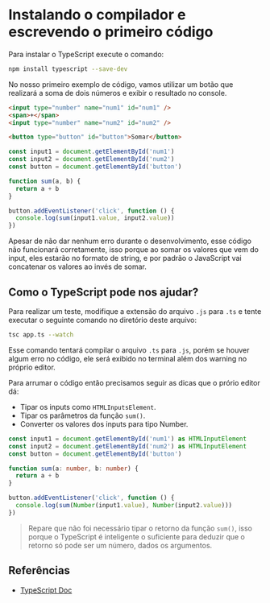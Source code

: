 # Instalando o compilador e escrevendo o primeiro código

Para instalar o TypeScript execute o comando:

```bash
npm install typescript --save-dev
```

No nosso primeiro exemplo de código, vamos utilizar um botão que realizará a soma de dois números e exibir o resultado no console.

```html
<input type="number" name="num1" id="num1" />
<span>+</span>
<input type="number" name="num2" id="num2" />

<button type="button" id="button">Somar</button>
```

```js
const input1 = document.getElementById('num1')
const input2 = document.getElementById('num2')
const button = document.getElementById('button')

function sum(a, b) {
  return a + b
}

button.addEventListener('click', function () {
  console.log(sum(input1.value, input2.value))
})
```

Apesar de não dar nenhum erro durante o desenvolvimento, esse código não funcionará corretamente, isso porque ao somar os valores que vem do input, eles estarão no formato de string, e por padrão o JavaScript vai concatenar os valores ao invés de somar.

## Como o TypeScript pode nos ajudar?

Para realizar um teste, modifique a extensão do arquivo `.js` para `.ts` e tente executar o seguinte comando no diretório deste arquivo:

```bash
tsc app.ts --watch
```

Esse comando tentará compilar o arquivo `.ts` para `.js`, porém se houver algum erro no código, ele será exibido no terminal além dos warning no próprio editor.

Para arrumar o código então precisamos seguir as dicas que o prório editor dá:

- Tipar os inputs como `HTMLInputsElement`.
- Tipar os parâmetros da função `sum()`.
- Converter os valores dos inputs para tipo Number.

```ts
const input1 = document.getElementById('num1') as HTMLInputElement
const input2 = document.getElementById('num2') as HTMLInputElement
const button = document.getElementById('button')

function sum(a: number, b: number) {
  return a + b
}

button.addEventListener('click', function () {
  console.log(sum(Number(input1.value), Number(input2.value)))
})
```

> Repare que não foi necessário tipar o retorno da função `sum()`, isso porque o TypeScript é inteligente o suficiente para deduzir que o retorno só pode ser um número, dados os argumentos.

## Referências

- [TypeScript Doc](https://www.typescriptlang.org/)
